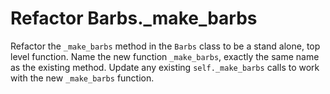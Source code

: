 # Refactor Barbs._make_barbs

Refactor the `_make_barbs` method in the `Barbs` class to be a stand alone, top level function.
Name the new function `_make_barbs`, exactly the same name as the existing method.
Update any existing `self._make_barbs` calls to work with the new `_make_barbs` function.
